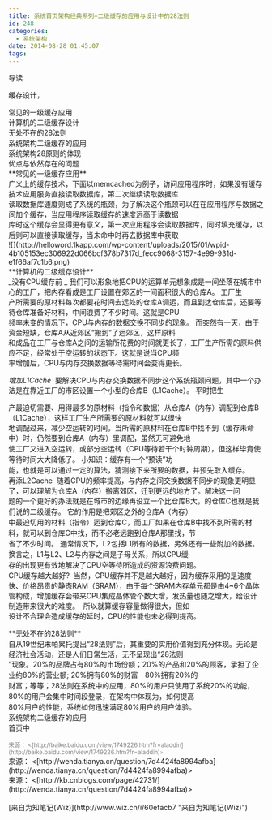 ```yaml
---
title: 系统首页架构经典系列—二级缓存的应用与设计中的28法则
id: 248
categories:
  - 系统架构
date: 2014-08-28 01:45:07
tags:
---
```


导读<div>缓存设计，</div><div>
</div><div><div>常见的一级缓存应用
</div><div>计算机的二级缓存设计</div><div><div>无处不在的28<span style="font-size: 10.5pt; line-height: 1.5;">法则</span></div><div>系统架构二级缓存的应用</div><div>系统架构28原则的体现<!--more-->
</div><div>优点与依然存在的问题</div></div><div>
</div><div>**常见的一级缓存应用**</div><div>广义上的缓存技术，下面以memcached为例子，访问应用程序时，如果没有缓存技术应用服务直接读取数据库，第二次继续读取数据库</div><div>读取数据库速度则成了系统的瓶颈，为了解决这个瓶颈可以在在应用程序与数据之间加个缓存，当应用程序读取缓存的速度远高于读数据</div><div>库时<span style="font-size: 10.5pt; line-height: 1.5;">这个缓存会显得更有意义，第一次应用程序会读取数据库，同时填充缓存，以后则可以直接读取缓存，当未命中时再去数据库中获取</span></div><div>
</div><div>![](http://helloword.1kapp.com/wp-content/uploads/2015/01/wpid-4b105153ec306922d066bcf378b7317d_fecc9068-3157-4e99-931d-e1f66af7c1b6.png)
</div><div>
</div><div>**计算机的二级缓存设计**</div><div>_没有CPU缓存前&nbsp;_
我们可以形象地把CPU的运算单元想象成是一间坐落在城市中心的工厂，把内存看成是工厂设置在郊区的一间面积很大的仓库A。&nbsp;工厂生</div><div>产所需要的原材料每次都要花时间去远处的仓库A调运，而且到达仓库后，还要等待仓库准备好材料，中间浪费了不少时间。这就是CPU</div><div>频率未变的情况下，CPU与内存的数据交换不同步的现象。&nbsp;而突然有一天，由于资金短缺，仓库A从近郊区“搬到”了远郊区，这样原料</div><div>和成品在工厂与仓库A之间的运输所花费的时间就更长了，工厂生产所需的原料供应不足，经常处于空运转的状态下。这就是说当CPU频</div><div>率增加后，CPU与内存交换数据等待需时间会变得更长。&nbsp;

_增加L1Cache&nbsp;_
要解决CPU与内存交换数据不同步这个系统瓶颈问题，其中一个办法是在靠近工厂的市区设置一个小型的仓库B（L1Cache）。&nbsp;平时把生</div><div>产最迫切需要、用得最多的原材料（指令和数据）从仓库A（内存）调配到仓库B（L1Cache），这样工厂生产所需要的原材料就可以很快</div><div>地调配过来，减少空运转的时间。当所需的原材料在仓库B中找不到（缓存未命中）时，<span style="font-size: 10.5pt; line-height: 1.5;">仍然要到仓库A（内存）里调配，虽然无可避免地</span></div><div><span style="font-size: 10.5pt; line-height: 1.5;">使工厂又进入空运转，或部分空运转（CPU等待若干个时钟周期），但这样毕竟使等待时间大大降低了。&nbsp;</span><span style="font-size: 10.5pt; line-height: 1.5;">小知识：缓存有一个“预读”功</span></div><div><span style="font-size: 10.5pt; line-height: 1.5;">能，也就是可以通过一定的算法，猜测接下来所要的数据，并预先取入缓存。&nbsp;</span></div><div>
再添L2Cache&nbsp;
随着CPU的频率提高，与内存之间交换数据不同步的现象更明显了，可以理解为仓库A（内存）搬离郊区，迁到更远的地方了。解决这一问</div><div>题的一个更好的办法就是在城市的边缘再设立一个比仓库B大，<span style="font-size: 10.5pt; line-height: 1.5;">的仓库C</span><span style="font-size: 10.5pt; line-height: 1.5;">也就是我们说的二级缓存。&nbsp;</span><span style="font-size: 10.5pt; line-height: 1.5;">它的作用是把郊区之外的仓库A（内存）</span></div><div><span style="font-size: 10.5pt; line-height: 1.5;">中最迫切用的材料（指令）运到仓库C，而工厂如果在仓库B中找不到所需的材料，就可以到仓库C中找，而不必老远跑到仓库A那里找，节</span></div><div><span style="font-size: 10.5pt; line-height: 1.5;">省了不少时间。&nbsp;</span><span style="font-size: 10.5pt; line-height: 1.5;">通常情况下，L2包括L1所有的数据，另外还有一些附加的数据。换言之，L1与L2、L2与内存之间是子母关系，所以CPU缓</span></div><div><span style="font-size: 10.5pt; line-height: 1.5;">存的出现更有效地解决了CPU空等待所造成的资源浪费问题。&nbsp;</span></div><div>
CPU缓存越大越好?&nbsp;
当然，CPU缓存并不是越大越好，因为缓存采用的是速度快、价格昂贵的静态RAM（SRAM），由于每个SRAM内存单元都是由4~6个晶体</div><div>管构成，增加缓存会带来CPU集成晶体管个数大增，发热量也随之增大，给设计制造带来很大的难度。 &nbsp;所以就算缓存容量做得很大，但如</div><div>设计不合理会造成缓存的延时，CPU的性能也未必得到提高。 &nbsp;
</div><div>
</div><div>**无处不在的28<span style="font-size: 10.5pt; line-height: 1.5;">法则</span>**
</div><div>自从19世纪末帕累托提出“28法则”后，其重要的实用价值得到充分体现。无论是经济社会活动，还是人们日常生活，无不呈现出“28法则</div><div>”现象。<span style="font-size: 10.5pt; line-height: 1.5;">20%的品牌占有80%的市场份额；</span><span style="font-size: 10.5pt; line-height: 1.5;">20%的产品和20%的顾客，承担了企业约80%的营业额;&nbsp;</span><span style="font-size: 10.5pt; line-height: 1.5;">20%拥有80%的财富　80%拥有20%的</span></div><div><span style="font-size: 10.5pt; line-height: 1.5;">财富；</span><span style="font-size: 10.5pt; line-height: 1.5;">等等；</span><span style="font-size: 10.5pt; line-height: 1.5;">28法则在系统中的应用，80%的用户只使用了系统20%的功能，80%的用户会集中时间段登录，在架构中体现为，如何提高</span></div><div><span style="font-size: 10.5pt; line-height: 1.5;">80%用户的性能，系统如何迅速满足</span><span style="font-size: 10.5pt; line-height: 1.5;">80%用户的用户体验。</span></div><div><span style="font-size: 10.5pt; line-height: 1.5;">
</span></div><div>系统架构二级缓存的应用
</div><div>
</div><div>首页中</div><div>
</div><div><span style="font-size: 10.5pt; line-height: 1.5;">
</span></div><div><div class="para" style="margin: 15px 0px 5px;">
</div><div>
</div>
<div style="color:gray"><small>来源：&nbsp;&lt;[http://baike.baidu.com/view/1749226.htm?fr=aladdin](http://baike.baidu.com/view/1749226.htm?fr=aladdin)<small>&gt;</small></small></div></div><div>来源：&nbsp;&lt;[http://wenda.tianya.cn/question/7d4424fa8994afba](http://wenda.tianya.cn/question/7d4424fa8994afba)&gt;</div><div>来源：&nbsp;&lt;[http://kb.cnblogs.com/page/42731/](http://wenda.tianya.cn/question/7d4424fa8994afba)&gt;
</div>&nbsp;<div>
</div><div>
</div><div>
</div></div>

<div>[来自为知笔记(Wiz)](http://www.wiz.cn/i/60efacb7 "来自为知笔记(Wiz)")</div>